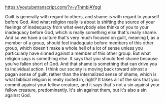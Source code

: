 https://youtubetranscript.com/?v=yTnmbiAYqgI

 Guilt is generally with regard to others, and shame is with regard to yourself before God. And what religion really is about is shifting the source of your feelings of inadequacy from what everybody else thinks of you to your inadequacy before God, which is really something else that's really shame. And so we have a culture that's very much focused on guilt, meaning I, as a member of a group, should feel inadequate before members of this other group, which doesn't make a whole hell of a lot of sense unless you particularly have sinned against a member of this other group. But what religion says is something else. It says that you should feel shame because you've fallen short of God. And that shame is something that can drive you to individual action. I think our society is moving back toward almost a pagan sense of guilt, rather than the internalized sense of shame, which is what biblical religion is really rooted in, right? It takes all of the sins that you commit against your fellow creature, and it says that's not a sin against your fellow creature, predominantly. It's sin against them, but it's also a sin against God.